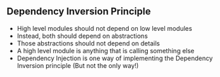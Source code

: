 ## Dependency Inversion Principle

- High level modules should not depend on low level modules
- Instead, both should depend on abstractions
- Those abstractions should not depend on details
- A high level module is anything that is calling something else
- Dependency Injection is one way of implementing the Dependency Inversion principle (But not the only way!)